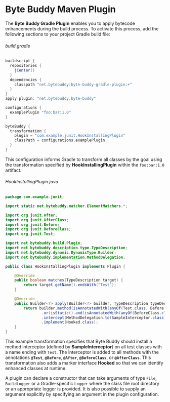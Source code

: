 # Byte Buddy Maven Plugin

The **Byte Buddy Gradle Plugin** enables you to apply bytecode enhancements during the build process. To activate this process, add the following sections to your project Gradle build file:

###### build.gradle
```groovy
buildscript {
  repositories {
    jCenter()
  }
  dependencies {
    classpath "net.bytebuddy:byte-buddy-gradle-plugin:+"
  }
}
apply plugin: "net.bytebuddy.byte-buddy"

configurations {
  examplePlugin "foo:bar:1.0"
}

byteBuddy {
  transformation {
    plugin = "com.example.junit.HookInstallingPlugin"
    classPath = configurations.examplePlugin
  }
}
```

This configuration informs Gradle to transform all classes by the goal using the transformation specified by **HookInstallingPlugin** within the `foo:bar:1.0` artifact.

###### HookInstallingPlugin.java
```java
package com.example.junit;

import static net.bytebuddy.matcher.ElementMatchers.*;

import org.junit.After;
import org.junit.AfterClass;
import org.junit.Before;
import org.junit.BeforeClass;
import org.junit.Test;

import net.bytebuddy.build.Plugin;
import net.bytebuddy.description.type.TypeDescription;
import net.bytebuddy.dynamic.DynamicType.Builder;
import net.bytebuddy.implementation.MethodDelegation;

public class HookInstallingPlugin implements Plugin {

    @Override
    public boolean matches(TypeDescription target) {
        return target.getName().endsWith("Test");
    }

    @Override
    public Builder<?> apply(Builder<?> builder, TypeDescription typeDescription) {
        return builder.method(isAnnotatedWith(anyOf(Test.class, Before.class, After.class))
                .or(isStatic().and(isAnnotatedWith(anyOf(BeforeClass.class, AfterClass.class)))))
                .intercept(MethodDelegation.to(SampleInterceptor.class))
                .implement(Hooked.class);
    }
}
```

This example transformation specifies that Byte Buddy should install a method interceptor (defined by **SampleInterceptor**) on all test classes with a name ending with `Test`. The interceptor is added to all methods with the annotations **`@Test`**, **`@Before`**, **`@After`**, **`@BeforeClass`**, or **`@AfterClass`**. This transformation also adds a marker interface **Hooked** so that we can identify enhanced classes at runtime.

A plugin can declare a constructor that can take arguments of type `File`, `BuildLogger` or a Gradle-specific `Logger` where the class file root directory or an appropriate logger is provided. It is also possible to supply an argument explicitly by specifying an argument in the plugin configuration.